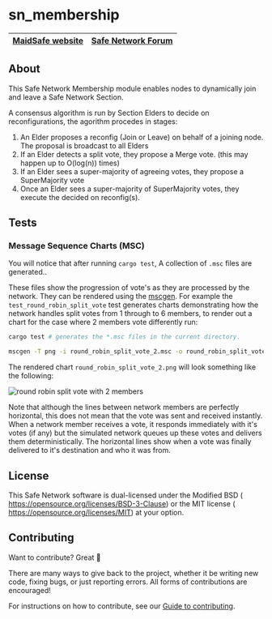 # sn_membership

[MaidSafe website](http://maidsafe.net) | [Safe Network Forum](https://safenetforum.org/)
:-------------------------------------: | :---------------------------------------------:

## About

This Safe Network Membership module enables nodes to dynamically join and leave a Safe Network Section.

A consensus algorithm is run by Section Elders to decide on reconfigurations, the agorithm procedes in stages:

1. An Elder proposes a reconfig (Join or Leave) on behalf of a joining node. The proposal is broadcast to all Elders
2. If an Elder detects a split vote, they propose a Merge vote. (this may happen up to O(log(n)) times)
3. If an Elder sees a super-majority of agreeing votes, they propose a SuperMajority vote
4. Once an Elder sees a super-majority of SuperMajority votes, they execute the decided on reconfig(s).

## Tests

### Message Sequence Charts (MSC)

You will notice that after running `cargo test`, A collection of `.msc` files are generated..

These files show the progression of vote's as they are processed by the network. They can be rendered using the [mscgen](http://www.mcternan.me.uk/mscgen/).
For example the `test_round_robin_split_vote` test generates charts demonstrating how the network handles split votes from 1 through to 6 members, to render out a chart for the case where 2 members vote differently run:

```bash
cargo test # generates the *.msc files in the current directory.

mscgen -T png -i round_robin_split_vote_2.msc -o round_robin_split_vote_2.png
```

The rendered chart `round_robin_split_vote_2.png` will look something like the following:

![round robin split vote with 2 members](./docs/round_robin_split_vote_2.png)

Note that although the lines between network members are perfectly horizontal, this does not mean that the vote was sent and received instantly. When a network member receives a vote, it responds immediately with it's votes (if any) but the simulated network queues up these votes and delivers them deterministically. The horizontal lines show when a vote was finally delivered to it's destination and who it was from.

## License

This Safe Network software is dual-licensed under the Modified BSD (<LICENSE-BSD> <https://opensource.org/licenses/BSD-3-Clause>) or the MIT license (<LICENSE-MIT> <https://opensource.org/licenses/MIT>) at your option.

## Contributing

Want to contribute? Great :tada:

There are many ways to give back to the project, whether it be writing new code, fixing bugs, or just reporting errors. All forms of contributions are encouraged!

For instructions on how to contribute, see our [Guide to contributing](https://github.com/maidsafe/QA/blob/master/CONTRIBUTING.md).
